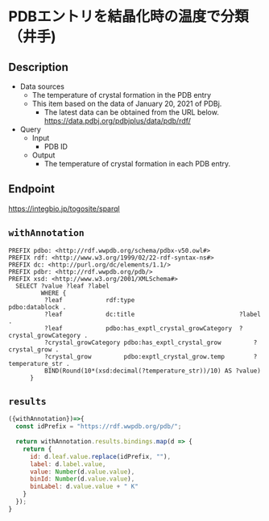 # PDBエントリを結晶化時の温度で分類（井手)

## Description
 
- Data sources
    - The temperature of crystal formation in the PDB entry
    - This item based on the data of January 20, 2021 of PDBj. 
        - The latest data can be obtained from the URL below. https://data.pdbj.org/pdbjplus/data/pdb/rdf/
- Query
    - Input
        - PDB ID
    - Output
        - The temperature of crystal formation in each PDB entry.

## Endpoint

https://integbio.jp/togosite/sparql

## `withAnnotation`

```sparql
PREFIX pdbo: <http://rdf.wwpdb.org/schema/pdbx-v50.owl#>
PREFIX rdf: <http://www.w3.org/1999/02/22-rdf-syntax-ns#>
PREFIX dc: <http://purl.org/dc/elements/1.1/>
PREFIX pdbr: <http://rdf.wwpdb.org/pdb/>
PREFIX xsd: <http://www.w3.org/2001/XMLSchema#> 
  SELECT ?value ?leaf ?label
         WHERE {
          ?leaf            rdf:type	                            pdbo:datablock .
          ?leaf            dc:title  	                        ?label .
          ?leaf            pdbo:has_exptl_crystal_growCategory	?crystal_growCategory .
          ?crystal_growCategory pdbo:has_exptl_crystal_grow	        ?crystal_grow .
          ?crystal_grow         pdbo:exptl_crystal_grow.temp	    ?temperature_str .
          BIND(Round(10*(xsd:decimal(?temperature_str))/10) AS ?value)
      }
```

## `results`

```javascript
({withAnnotation})=>{
  const idPrefix = "https://rdf.wwpdb.org/pdb/";
  
  return withAnnotation.results.bindings.map(d => {
    return {
      id: d.leaf.value.replace(idPrefix, ""),
      label: d.label.value,
      value: Number(d.value.value),
      binId: Number(d.value.value),
      binLabel: d.value.value + " K"
    }
  });
}
```